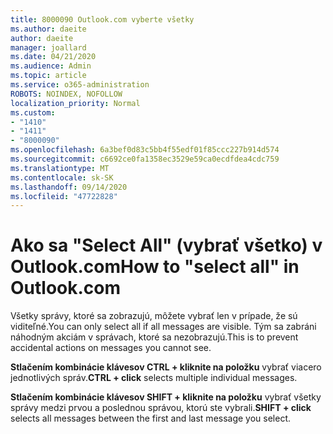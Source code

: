 ```yaml
---
title: 8000090 Outlook.com vyberte všetky
ms.author: daeite
author: daeite
manager: joallard
ms.date: 04/21/2020
ms.audience: Admin
ms.topic: article
ms.service: o365-administration
ROBOTS: NOINDEX, NOFOLLOW
localization_priority: Normal
ms.custom:
- "1410"
- "1411"
- "8000090"
ms.openlocfilehash: 6a3bef0d83c5bb4f55edf01f85ccc227b914d574
ms.sourcegitcommit: c6692ce0fa1358ec3529e59ca0ecdfdea4cdc759
ms.translationtype: MT
ms.contentlocale: sk-SK
ms.lasthandoff: 09/14/2020
ms.locfileid: "47722828"
---
```

# <a name="how-to-select-all-in-outlookcom"></a><span data-ttu-id="8abea-102">Ako sa "Select All" (vybrať všetko) v Outlook.com</span><span class="sxs-lookup"><span data-stu-id="8abea-102">How to "select all" in Outlook.com</span></span>

<span data-ttu-id="8abea-103">Všetky správy, ktoré sa zobrazujú, môžete vybrať len v prípade, že sú viditeľné.</span><span class="sxs-lookup"><span data-stu-id="8abea-103">You can only select all if all messages are visible.</span></span> <span data-ttu-id="8abea-104">Tým sa zabráni náhodným akciám v správach, ktoré sa nezobrazujú.</span><span class="sxs-lookup"><span data-stu-id="8abea-104">This is to prevent accidental actions on messages you cannot see.</span></span>

<span data-ttu-id="8abea-105">**Stlačením kombinácie klávesov CTRL + kliknite na položku** vybrať viacero jednotlivých správ.</span><span class="sxs-lookup"><span data-stu-id="8abea-105">**CTRL + click** selects multiple individual messages.</span></span>

<span data-ttu-id="8abea-106">**Stlačením kombinácie klávesov SHIFT + kliknite na položku** vybrať všetky správy medzi prvou a poslednou správou, ktorú ste vybrali.</span><span class="sxs-lookup"><span data-stu-id="8abea-106">**SHIFT + click** selects all messages between the first and last message you select.</span></span>